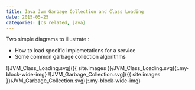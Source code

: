 ```yaml
---
title: Java Jvm Garbage Collection and Class Loading
date: 2015-05-25
categories: [cs_related, java]
---
```


Two simple diagrams to illustrate :

* How to load specific implemetations for a service
* Some common garbage collection algorithms

![JVM_Class_Loading.svg]({{ site.images }}/JVM_Class_Loading.svg){:.my-block-wide-img}
![JVM_Garbage_Collection.svg]({{ site.images }}/JVM_Garbage_Collection.svg){:.my-block-wide-img}

